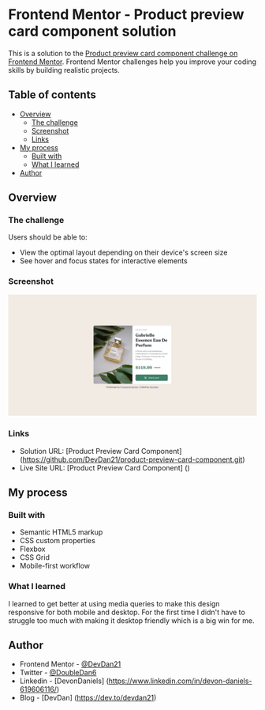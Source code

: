 # Frontend Mentor - Product preview card component solution

This is a solution to the [Product preview card component challenge on Frontend Mentor](https://www.frontendmentor.io/challenges/product-preview-card-component-GO7UmttRfa). Frontend Mentor challenges help you improve your coding skills by building realistic projects.

## Table of contents

- [Overview](#overview)
  - [The challenge](#the-challenge)
  - [Screenshot](#screenshot)
  - [Links](#links)
- [My process](#my-process)
  - [Built with](#built-with)
  - [What I learned](#what-i-learned)
- [Author](#author)

## Overview

### The challenge

Users should be able to:

- View the optimal layout depending on their device's screen size
- See hover and focus states for interactive elements

### Screenshot

![Snapshot](design/product-preview-card-component-snapshot.JPG)

### Links

- Solution URL: [Product Preview Card Component] (https://github.com/DevDan21/product-preview-card-component.git)
- Live Site URL: [Product Preview Card Component] ()

## My process

### Built with

- Semantic HTML5 markup
- CSS custom properties
- Flexbox
- CSS Grid
- Mobile-first workflow

### What I learned

I learned to get better at using media queries to make this design responsive for both mobile and desktop. For the first time I didn't have to struggle too much with making it desktop friendly which is a big win for me.

## Author

- Frontend Mentor - [@DevDan21](https://www.frontendmentor.io/profile/yourusername)
- Twitter - [@DoubleDan6](https://twitter.com/DoubleDan6)
- Linkedin - [DevonDaniels] (https://www.linkedin.com/in/devon-daniels-619606116/)
- Blog - [DevDan] (https://dev.to/devdan21)
